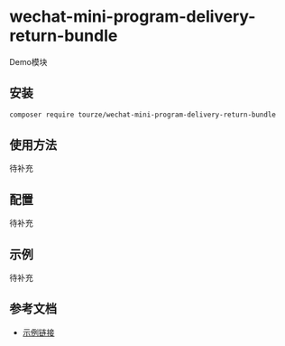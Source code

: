 # wechat-mini-program-delivery-return-bundle

Demo模块

## 安装

```bash
composer require tourze/wechat-mini-program-delivery-return-bundle
```

## 使用方法

待补充

## 配置

待补充

## 示例

待补充

## 参考文档

- [示例链接](https://example.com)
